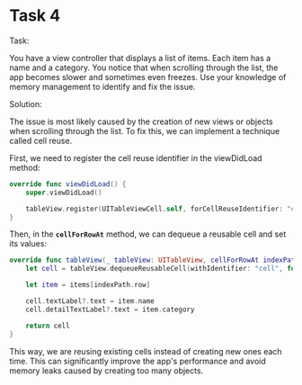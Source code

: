 # Task 4

Task:

You have a view controller that displays a list of items. Each item has a name
and a category. You notice that when scrolling through the list, the app becomes
slower and sometimes even freezes. Use your knowledge of memory management to
identify and fix the issue.

Solution:

The issue is most likely caused by the creation of new views or objects when
scrolling through the list. To fix this, we can implement a technique called
cell reuse.

First, we need to register the cell reuse identifier in the viewDidLoad method:

```swift
override func viewDidLoad() {
    super.viewDidLoad()

    tableView.register(UITableViewCell.self, forCellReuseIdentifier: "cell")
}
```

Then, in the **`cellForRowAt`** method, we can dequeue a reusable cell and set
its values:

```swift
override func tableView(_ tableView: UITableView, cellForRowAt indexPath: IndexPath) -> UITableViewCell {
    let cell = tableView.dequeueReusableCell(withIdentifier: "cell", for: indexPath)

    let item = items[indexPath.row]

    cell.textLabel?.text = item.name
    cell.detailTextLabel?.text = item.category

    return cell
}
```

This way, we are reusing existing cells instead of creating new ones each time.
This can significantly improve the app's performance and avoid memory leaks
caused by creating too many objects.
